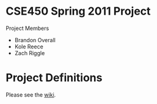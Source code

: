 # CSE450 Spring 2011 Project

Project Members

- Brandon Overall
- Kole Reece
- Zach Riggle

# Project Definitions

Please see the [wiki](msu-cse450-ss11/wiki).

 
